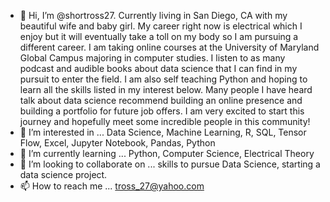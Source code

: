 - 👋 Hi, I’m @shortross27. Currently living in San Diego, CA with my beautiful wife and baby girl. My career right now is electrical which I enjoy but it will eventually take a toll on my body so I am pursuing a different career. I am taking online courses at the University of Maryland Global Campus majoring in computer studies. I listen to as many podcast and audible books about data science that I can find in my pursuit to enter the field. I am also self teaching Python and hoping to learn all the skills listed in my interest below. Many people I have heard talk about data science recommend building an online presence and building a portfolio for future job offers. I am very excited to start this journey and hopefully meet some incredible people in this community! 
- 👀 I’m interested in ... Data Science, Machine Learning, R, SQL, Tensor Flow, Excel, Jupyter Notebook, Pandas, Python
- 🌱 I’m currently learning ... Python, Computer Science, Electrical Theory
- 💞️ I’m looking to collaborate on ... skills to pursue Data Science, starting a data science project.
- 📫 How to reach me ... tross_27@yahoo.com

<!---
shortross27/shortross27 is a ✨ special ✨ repository because its `README.md` (this file) appears on your GitHub profile.
You can click the Preview link to take a look at your changes.
--->
